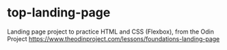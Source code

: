 # top-landing-page
Landing page project to practice HTML and CSS (Flexbox), from the Odin Project
https://www.theodinproject.com/lessons/foundations-landing-page